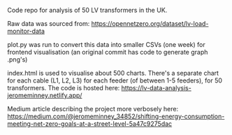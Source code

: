 Code repo for analysis of 50 LV transformers in the UK.

Raw data was sourced from: https://opennetzero.org/dataset/lv-load-monitor-data

plot.py was run to convert this data into smaller CSVs (one week) for frontend visualisation (an original commit has code to generate graph .png's)

index.html is used to visualise about 500 charts. There's a separate chart for each cable (L1, L2, L3) for each feeder (of between 1-5 feeders), for 50 transformers. The code is hosted here: https://lv-data-analysis-jeromeminney.netlify.app/

Medium article describing the project more verbosely here: https://medium.com/@jeromeminney_34852/shifting-energy-consumption-meeting-net-zero-goals-at-a-street-level-5a47c9275dac